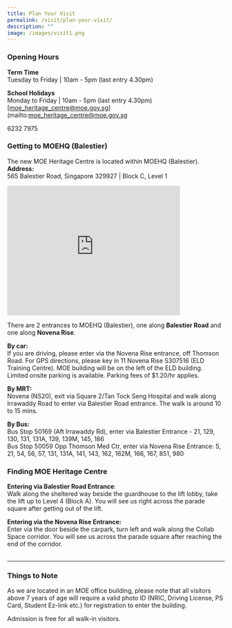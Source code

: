 ```yaml
---
title: Plan Your Visit
permalink: /visit/plan-your-visit/
description: ""
image: /images/visit1.png
---
```

### **Opening Hours**
**Term Time**<br>
Tuesday to Friday | 10am - 5pm (last entry 4.30pm)

**School Holidays**<br>
Monday to Friday | 10am - 5pm (last entry
4.30pm)
[moe_heritage_centre@moe.gov.sg](mailto:moe_heritage_centre@moe.gov.sg

6232 7975

### **Getting to MOEHQ (Balestier)**
The new MOE Heritage Centre is located within MOEHQ (Balestier).<br>
**Address:**<br>
565 Balestier Road, Singapore 329927 | Block C, Level 1

<iframe loading="lazy" allowfullscreen="" style="border:0;" height="300" width="400" src="https://www.google.com/maps/embed?pb=!1m18!1m12!1m3!1d3988.7503137509107!2d103.84271531426543!3d1.3257380620229395!2m3!1f0!2f0!3f0!3m2!1i1024!2i768!4f13.1!3m3!1m2!1s0x31da1a40abcf9e23%3A0xa654727479cc25a7!2sMOE%20Heritage%20Centre!5e0!3m2!1sen!2ssg!4v1679640780607!5m2!1sen!2ssg"></iframe>

There are 2 entrances to MOEHQ (Balestier), one along&nbsp;**Balestier Road**&nbsp;and one along&nbsp;**Novena Rise**.

**By car:**<br>
If you are driving, please enter via the Novena Rise entrance, off Thomson Road. For GPS directions, please key in 11 Novena Rise S307516 (ELD Training Centre). MOE building will be on the left of the ELD building.<br>
Limited onsite parking is available. Parking fees of $1.20/hr applies.

**By MRT:**<br>
Novena (NS20), exit via Square 2/Tan Tock Seng Hospital and walk along Irrawaddy Road to enter via Balestier Road entrance. The walk is around 10 to 15 mins.

**By Bus:**<br>
Bus Stop 50169 (Aft Irrawaddy Rd), enter via Balestier Entrance - 21, 129, 130, 131, 131A, 139, 139M, 145, 186<br>
Bus Stop 50059 Opp Thomson Med Ctr, enter via Novena Rise Entrance: 5, 21, 54, 56, 57, 131, 131A, 141, 143, 162, 162M, 166, 167, 851, 980

### **Finding MOE Heritage Centre**
**Entering via Balestier Road Entrance**:<br>
Walk along the sheltered way beside the guardhouse to the lift lobby, take the lift up to Level 4 (Block A). You will see us right across the parade square after getting out of the lift.

**Entering via the Novena Rise Entrance:**<br>
Enter via the door beside the carpark, turn left and walk along the Collab Space corridor. You will see us across the parade square after reaching the end of the corridor.
<br><br>

--------------------------------------------

### **Things to Note**
As we are located in an MOE office building, please note that all visitors above 7 years of age will require a valid photo ID (NRIC, Driving License, PS Card, Student Ez-link etc.) for registration to enter the building.

Admission is free for all walk-in visitors.